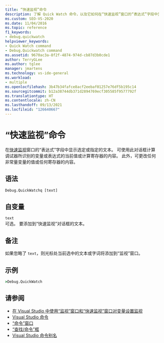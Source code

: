 ```yaml
---
title: “快速监视”命令
description: 了解 Quick Watch 命令，以及它如何在“快速监视”窗口的“表达式”字段中显示选定文本或指定文本。
ms.custom: SEO-VS-2020
ms.date: 11/04/2016
ms.topic: reference
f1_keywords:
- debug.quickwatch
helpviewer_keywords:
- Quick Watch command
- Debug.Quickwatch command
ms.assetid: 9670ac3a-8f2f-4874-974d-cb87d3b0cde1
author: TerryGLee
ms.author: tglee
manager: jmartens
ms.technology: vs-ide-general
ms.workload:
- multiple
ms.openlocfilehash: 3b47b34fafce8acf2eebaf01257e76df5b195c14
ms.sourcegitcommit: b12a38744db371d2894769ecf305585f9577792f
ms.translationtype: HT
ms.contentlocale: zh-CN
ms.lasthandoff: 09/13/2021
ms.locfileid: "126640667"
---
```

# <a name="quick-watch-command"></a>“快速监视”命令
在[快速监视](../../debugger/watch-and-quickwatch-windows.md)窗口的“表达式”字段中显示选定或指定的文本。 可使用此对话框计算调试器所识别的变量或表达式的当前值或计算寄存器的内容。 此外，可更改任何非常量变量的值或任何寄存器的内容。

## <a name="syntax"></a>语法

```cmd
Debug.QuickWatchq [text]
```

## <a name="arguments"></a>自变量

`text`\
可选。 要添加到“快速监视”对话框的文本。

## <a name="remarks"></a>备注

如果忽略了 `text`，则光标处当前选中的文本或字词将添加到“监视”窗口。

## <a name="example"></a>示例

```cmd
>Debug.QuickWatch
```

## <a name="see-also"></a>请参阅

- [在 Visual Studio 中使用“监视”窗口和“快速监视”窗口对变量设置监视](../../debugger/watch-and-quickwatch-windows.md)
- [Visual Studio 命令](../../ide/reference/visual-studio-commands.md)
- [“命令”窗口](../../ide/reference/command-window.md)
- [“查找/命令”框](../../ide/find-command-box.md)
- [Visual Studio 命令别名](../../ide/reference/visual-studio-command-aliases.md)
